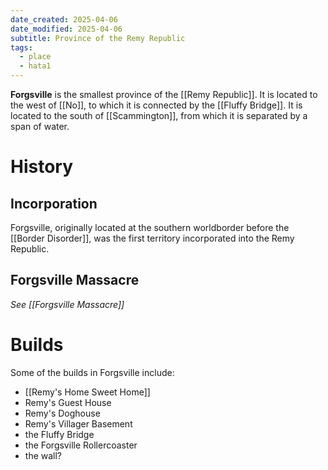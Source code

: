 ```yaml
---
date_created: 2025-04-06
date_modified: 2025-04-06
subtitle: Province of the Remy Republic
tags:
  - place
  - hata1
---
```

**Forgsville** is the smallest province of the [[Remy Republic]]. It is located to the west of [[No]], to which it is connected by the [[Fluffy Bridge]]. It is located to the south of [[Scammington]], from which it is separated by a span of water.

# History

## Incorporation

Forgsville, originally located at the southern worldborder before the [[Border Disorder]], was the first territory incorporated into the Remy Republic.

## Forgsville Massacre

*See [[Forgsville Massacre]]*

# Builds

Some of the builds in Forgsville include:
- [[Remy's Home Sweet Home]]
- Remy's Guest House
- Remy's Doghouse
- Remy's Villager Basement
- the Fluffy Bridge
- the Forgsville Rollercoaster
- the wall?
